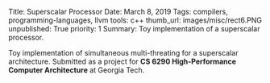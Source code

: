 Title:  Superscalar Processor
Date: March 8, 2019
Tags:  compilers, programming-languages, llvm
tools: c++
thumb_url: images/misc/rect6.PNG
unpublished: True
priority: 1
Summary: Toy implementation of a superscalar processor.

Toy implementation of simultaneous multi-threating for a superscalar architecture.  Submitted as a project for **CS 6290 High-Performance Computer Architecture** at Georgia Tech.

